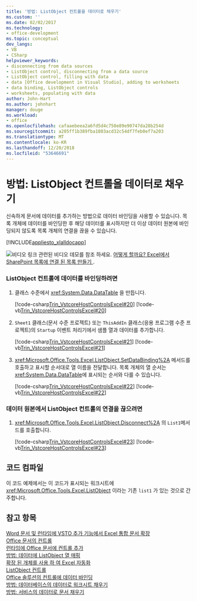 ```yaml
---
title: '방법: ListObject 컨트롤을 데이터로 채우기'
ms.custom: ''
ms.date: 02/02/2017
ms.technology:
- office-development
ms.topic: conceptual
dev_langs:
- VB
- CSharp
helpviewer_keywords:
- disconnecting from data sources
- ListObject control, disconnecting from a data source
- ListObject control, filling with data
- data [Office development in Visual Studio], adding to worksheets
- data binding, ListObject controls
- worksheets, populating with data
author: John-Hart
ms.author: johnhart
manager: douge
ms.workload:
- office
ms.openlocfilehash: cafaaebeea2a6fd5d4c750e89e90747da28b254d
ms.sourcegitcommit: a205ff1b389fba1803acd32c54df7feb0ef7a203
ms.translationtype: MT
ms.contentlocale: ko-KR
ms.lasthandoff: 12/20/2018
ms.locfileid: "53646691"
---
```

# <a name="how-to-fill-listobject-controls-with-data"></a>방법: ListObject 컨트롤을 데이터로 채우기
  신속하게 문서에 데이터를 추가하는 방법으로 데이터 바인딩을 사용할 수 있습니다. 목록 개체에 데이터를 바인딩한 후 해당 데이터를 표시하지만 더 이상 데이터 원본에 바인딩되지 않도록 목록 개체의 연결을 끊을 수 있습니다.  
  
 [!INCLUDE[appliesto_xlalldocapp](../vsto/includes/appliesto-xlalldocapp-md.md)]  
  
 ![비디오 링크](../vsto/media/playvideo.gif "비디오 링크") 관련된 비디오 데모를 참조 하세요. [어떻게 할까요? Excel에서 SharePoint 목록에 연결 된 목록 만들기 ](http://go.microsoft.com/fwlink/?LinkID=130263).  
  
### <a name="to-bind-data-to-a-listobject-control"></a>ListObject 컨트롤에 데이터를 바인딩하려면  
  
1.  클래스 수준에서 <xref:System.Data.DataTable> 을 만듭니다.  
  
     [!code-csharp[Trin_VstcoreHostControlsExcel#20](../vsto/codesnippet/CSharp/Trin_VstcoreHostControlsExcelCS/Sheet4.cs#20)]
     [!code-vb[Trin_VstcoreHostControlsExcel#20](../vsto/codesnippet/VisualBasic/Trin_VstcoreHostControlsExcelVB/Sheet4.vb#20)]  
  
2.  `Sheet1` 클래스(문서 수준 프로젝트) 또는 `ThisAddIn` 클래스(응용 프로그램 수준 프로젝트)의 `Startup` 이벤트 처리기에서 샘플 열과 데이터를 추가합니다.  
  
     [!code-csharp[Trin_VstcoreHostControlsExcel#21](../vsto/codesnippet/CSharp/Trin_VstcoreHostControlsExcelCS/Sheet4.cs#21)]
     [!code-vb[Trin_VstcoreHostControlsExcel#21](../vsto/codesnippet/VisualBasic/Trin_VstcoreHostControlsExcelVB/Sheet4.vb#21)]  
  
3.  <xref:Microsoft.Office.Tools.Excel.ListObject.SetDataBinding%2A> 메서드를 호출하고 표시할 순서대로 열 이름을 전달합니다. 목록 개체의 열 순서는 <xref:System.Data.DataTable>에 표시되는 순서와 다를 수 있습니다.  
  
     [!code-csharp[Trin_VstcoreHostControlsExcel#22](../vsto/codesnippet/CSharp/Trin_VstcoreHostControlsExcelCS/Sheet4.cs#22)]
     [!code-vb[Trin_VstcoreHostControlsExcel#22](../vsto/codesnippet/VisualBasic/Trin_VstcoreHostControlsExcelVB/Sheet4.vb#22)]  
  
### <a name="to-disconnect-the-listobject-control-from-the-data-source"></a>데이터 원본에서 ListObject 컨트롤의 연결을 끊으려면  
  
1.  <xref:Microsoft.Office.Tools.Excel.ListObject.Disconnect%2A> 의 `List1`메서드를 호출합니다.  
  
     [!code-csharp[Trin_VstcoreHostControlsExcel#23](../vsto/codesnippet/CSharp/Trin_VstcoreHostControlsExcelCS/Sheet4.cs#23)]
     [!code-vb[Trin_VstcoreHostControlsExcel#23](../vsto/codesnippet/VisualBasic/Trin_VstcoreHostControlsExcelVB/Sheet4.vb#23)]  
  
## <a name="compile-the-code"></a>코드 컴파일  
 이 코드 예제에서는 이 코드가 표시되는 워크시트에 <xref:Microsoft.Office.Tools.Excel.ListObject> 이라는 기존 `list1` 가 있는 것으로 간주합니다.  
  
## <a name="see-also"></a>참고 항목  
 [Word 문서 및 런타임에 VSTO 추가 기능에서 Excel 통합 문서 확장](../vsto/extending-word-documents-and-excel-workbooks-in-vsto-add-ins-at-run-time.md)   
 [Office 문서의 컨트롤](../vsto/controls-on-office-documents.md)   
 [런타임에 Office 문서에 컨트롤 추가](../vsto/adding-controls-to-office-documents-at-run-time.md)   
 [방법: 데이터에 ListObject 열 매핑](../vsto/how-to-map-listobject-columns-to-data.md)   
 [확장 된 개체를 사용 하 여 Excel 자동화](../vsto/automating-excel-by-using-extended-objects.md)   
 [ListObject 컨트롤](../vsto/listobject-control.md)   
 [Office 솔루션의 컨트롤에 데이터 바인딩](../vsto/binding-data-to-controls-in-office-solutions.md)   
 [방법: 데이터베이스의 데이터로 워크시트 채우기](../vsto/how-to-populate-worksheets-with-data-from-a-database.md)   
 [방법: 서비스의 데이터로 문서 채우기](../vsto/how-to-populate-documents-with-data-from-services.md)  
  
  